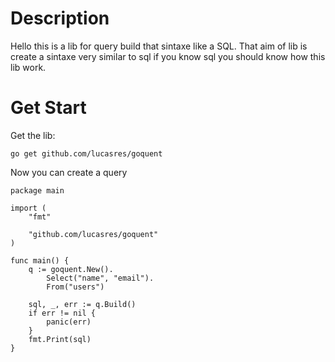 # Description

Hello this is a lib for query build that sintaxe like a SQL. That aim of lib is create a sintaxe very similar to sql if you know sql you should know how this lib work. 

# Get Start


Get the lib:

```
go get github.com/lucasres/goquent
```

Now you can create a query

```
package main

import (
	"fmt"

	"github.com/lucasres/goquent"
)

func main() {
	q := goquent.New().
		Select("name", "email").
		From("users")

	sql, _, err := q.Build()
	if err != nil {
		panic(err)
	}
	fmt.Print(sql)
}
```
